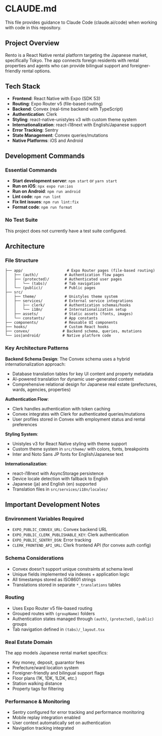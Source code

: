 # CLAUDE.md

This file provides guidance to Claude Code (claude.ai/code) when working with code in this repository.

## Project Overview
Rento is a React Native rental platform targeting the Japanese market, specifically Tokyo. The app connects foreign residents with rental properties and agents who can provide bilingual support and foreigner-friendly rental options.

## Tech Stack
- **Frontend**: React Native with Expo (SDK 53)
- **Routing**: Expo Router v5 (file-based routing)
- **Backend**: Convex (real-time backend with TypeScript)
- **Authentication**: Clerk
- **Styling**: react-native-unistyles v3 with custom theme system
- **Internationalization**: react-i18next with English/Japanese support
- **Error Tracking**: Sentry
- **State Management**: Convex queries/mutations
- **Native Platforms**: iOS and Android

## Development Commands

### Essential Commands
- **Start development server**: `npm start` or `yarn start`
- **Run on iOS**: `npx expo run:ios` 
- **Run on Android**: `npm run android`
- **Lint code**: `npm run lint`
- **Fix lint issues**: `npm run lint:fix`
- **Format code**: `npm run format`

### No Test Suite
This project does not currently have a test suite configured.

## Architecture

### File Structure
```
├── app/                    # Expo Router pages (file-based routing)
│   ├── (auth)/            # Authentication flow pages
│   ├── (protected)/       # Authenticated user pages
│   │   └── (tabs)/        # Tab navigation
│   └── (public)/          # Public pages
├── src/
│   ├── theme/             # Unistyles theme system
│   ├── services/          # External service integrations
│   │   ├── clerk/         # Authentication schemas/hooks
│   │   └── i18n/          # Internationalization setup
│   ├── assets/            # Static assets (fonts, images)
│   └── constants/         # App constants
├── components/            # Reusable UI components
├── hooks/                 # Custom React hooks
├── convex/               # Backend schema, queries, mutations
└── ios|android/          # Native platform code
```

### Key Architecture Patterns

**Backend Schema Design**:
The Convex schema uses a hybrid internationalization approach:
- Database translation tables for key UI content and property metadata
- AI-powered translation for dynamic user-generated content
- Comprehensive relational design for Japanese real estate (prefectures, wards, agencies, properties)

**Authentication Flow**:
- Clerk handles authentication with token caching
- Convex integrates with Clerk for authenticated queries/mutations
- User profiles stored in Convex with employment status and rental preferences

**Styling System**:
- Unistyles v3 for React Native styling with theme support
- Custom theme system in `src/theme/` with colors, fonts, breakpoints
- Inter and Noto Sans JP fonts for English/Japanese text

**Internationalization**:
- react-i18next with AsyncStorage persistence
- Device locale detection with fallback to English
- Japanese (ja) and English (en) supported
- Translation files in `src/services/i18n/locales/`

## Important Development Notes

### Environment Variables Required
- `EXPO_PUBLIC_CONVEX_URL`: Convex backend URL
- `EXPO_PUBLIC_CLERK_PUBLISHABLE_KEY`: Clerk authentication
- `EXPO_PUBLIC_SENTRY_DSN`: Error tracking
- `CLERK_FRONTEND_API_URL`: Clerk frontend API (for convex auth config)

### Schema Considerations
- Convex doesn't support unique constraints at schema level
- Unique fields implemented via indexes + application logic
- All timestamps stored as ISO8601 strings
- Translations stored in separate `*_translations` tables

### Routing
- Uses Expo Router v5 file-based routing
- Grouped routes with `(groupName)` folders
- Authentication states managed through `(auth)`, `(protected)`, `(public)` groups
- Tab navigation defined in `(tabs)/_layout.tsx`

### Real Estate Domain
The app models Japanese rental market specifics:
- Key money, deposit, guarantor fees
- Prefecture/ward location system
- Foreigner-friendly and bilingual support flags
- Floor plans (1K, 1DK, 1LDK, etc.)
- Station walking distance
- Property tags for filtering

### Performance & Monitoring
- Sentry configured for error tracking and performance monitoring
- Mobile replay integration enabled
- User context automatically set on authentication
- Navigation tracking integrated